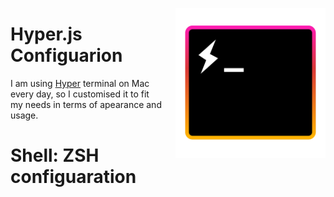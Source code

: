 [<img src="http://github.com/georgelivas/.hyper.js/blob/master/readmeRresources/Hyper-1.png" align="right" width="240" style="margin-left: 20px">](https://hyper.is)
# Hyper.js Configuarion
I am using [Hyper](https://hyper.is/) terminal on Mac every day, so I customised it to fit my needs in terms of apearance and usage.


# Shell: ZSH configuaration
